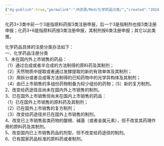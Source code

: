 ```yaml
---
{"dg-publish":true,"permalink":"/R资源/Med/化学药品分类/","created":"2024-04-17T15:18:32.000+08:00","updated":"2024-04-24T00:47:19.000+08:00"}
---
```



化药3+3类中前一个3是指原料药按3类注册申报，后一个3是指制剂也按3类注册申报；化药3+6是指原料药按3类注册申报，其制剂按6类注册申报；其它以此类推。

化学药品具体的注册分类办法如下：  
一、化学药品注册分类  
1、未在国内外上市销售的药品：  
（1）通过合成或者半合成的方法制得的原料药及其制剂；  
（2）天然物质中提取或者通过发酵提取的新的有效单体及其制剂；  
（3）用拆分或者合成等方法制得的已知药物中的光学异构体及其制剂；  
（4）由已上市销售的多组份药物制备为较少组份的药物；（5）新的复方制剂。  
2、改变给药途径且尚未在国内外上市销售的制剂。  
3、已在国外上市销售但尚未在国内上市销售的药品：  
（1）已在国外上市销售的原料药及其制剂；  
（2）已在国外上市销售的复方制剂；  
（3）改变给药途径并已在国外上市销售的制剂。  
4、改变已上市销售盐类药物的酸根、碱基（或者金属元素），但不改变其药理作用的原料药及其制剂。  
5、改变国内已上市销售药品的剂型，但不改变给药途径的制剂。  
6、已有国家药品标准的原料药或者制剂。